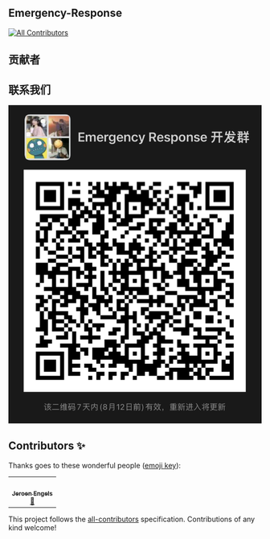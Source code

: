 ## Emergency-Response
<!-- ALL-CONTRIBUTORS-BADGE:START - Do not remove or modify this section -->
[![All Contributors](https://img.shields.io/badge/all_contributors-1-orange.svg?style=flat-square)](#contributors-)
<!-- ALL-CONTRIBUTORS-BADGE:END -->




## 贡献者


## 联系我们

![wechat](/docs/IMG_3780.jpg)
## Contributors ✨

Thanks goes to these wonderful people ([emoji key](https://allcontributors.org/docs/en/emoji-key)):

<!-- ALL-CONTRIBUTORS-LIST:START - Do not remove or modify this section -->
<!-- prettier-ignore-start -->
<!-- markdownlint-disable -->
<table>
  <tr>
    <td align="center"><a href="https://jfmengels.net/"><img src="https://avatars.githubusercontent.com/u/3869412?v=4?s=100" width="100px;" alt=""/><br /><sub><b>Jeroen Engels</b></sub></a><br /><a href="https://github.com/Ran-Xing/Emergency-Response/commits?author=jfmengels" title="Documentation">📖</a></td>
  </tr>
</table>

<!-- markdownlint-restore -->
<!-- prettier-ignore-end -->

<!-- ALL-CONTRIBUTORS-LIST:END -->

This project follows the [all-contributors](https://github.com/all-contributors/all-contributors) specification. Contributions of any kind welcome!